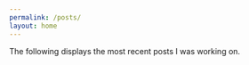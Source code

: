 ```yaml
---
permalink: /posts/
layout: home
---
```

The following displays the most recent posts I was working on.
